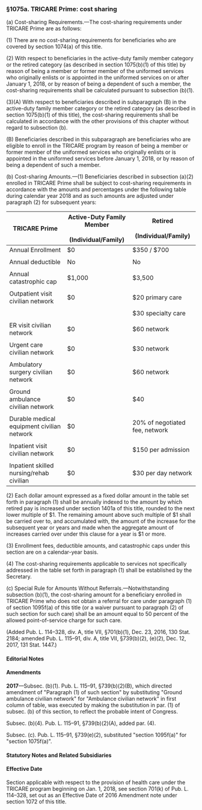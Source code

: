 ### §1075a. TRICARE Prime: cost sharing ###

(a) Cost-sharing Requirements.—The cost-sharing requirements under TRICARE Prime are as follows:

(1) There are no cost-sharing requirements for beneficiaries who are covered by section 1074(a) of this title.

(2) With respect to beneficiaries in the active-duty family member category or the retired category (as described in section 1075(b)(1) of this title) by reason of being a member or former member of the uniformed services who originally enlists or is appointed in the uniformed services on or after January 1, 2018, or by reason of being a dependent of such a member, the cost-sharing requirements shall be calculated pursuant to subsection (b)(1).

(3)(A) With respect to beneficiaries described in subparagraph (B) in the active-duty family member category or the retired category (as described in section 1075(b)(1) of this title), the cost-sharing requirements shall be calculated in accordance with the other provisions of this chapter without regard to subsection (b).

(B) Beneficiaries described in this subparagraph are beneficiaries who are eligible to enroll in the TRICARE program by reason of being a member or former member of the uniformed services who originally enlists or is appointed in the uniformed services before January 1, 2018, or by reason of being a dependent of such a member.

(b) Cost-sharing Amounts.—(1) Beneficiaries described in subsection (a)(2) enrolled in TRICARE Prime shall be subject to cost-sharing requirements in accordance with the amounts and percentages under the following table during calendar year 2018 and as such amounts are adjusted under paragraph (2) for subsequent years:

|            **TRICARE Prime**             | **Active-Duty Family Member<br/><br/> (Individual/Family)**| **Retired<br/><br/> (Individual/Family)**|
|------------------------------------------|------------------------------------------------------------|------------------------------------------|
|            Annual Enrollment             |                             $0                             |               $350 / $700                |
|                                          |                                                            |                                          |
|            Annual deductible             |                             No                             |                    No                    |
|                                          |                                                            |                                          |
|         Annual catastrophic cap          |                           $1,000                           |                  $3,500                  |
|                                          |                                                            |                                          |
|    Outpatient visit civilian network     |                             $0                             |             $20 primary care             |
|                                          |                                                            |                                          |
|                                          |                                                            |            $30 specialty care            |
|                                          |                                                            |                                          |
|        ER visit civilian network         |                             $0                             |               $60 network                |
|                                          |                                                            |                                          |
|       Urgent care civilian network       |                             $0                             |               $30 network                |
|                                          |                                                            |                                          |
|   Ambulatory surgery civilian network    |                             $0                             |               $60 network                |
|                                          |                                                            |                                          |
|    Ground ambulance civilian network     |                             $0                             |                   $40                    |
|                                          |                                                            |                                          |
|Durable medical equipment civilian network|                             $0                             |      20% of negotiated fee, network      |
|                                          |                                                            |                                          |
|     Inpatient visit civilian network     |                             $0                             |            $150 per admission            |
|                                          |                                                            |                                          |
| Inpatient skilled nursing/rehab civilian |                             $0                             |           $30 per day network            |

(2) Each dollar amount expressed as a fixed dollar amount in the table set forth in paragraph (1) shall be annually indexed to the amount by which retired pay is increased under section 1401a of this title, rounded to the next lower multiple of $1. The remaining amount above such multiple of $1 shall be carried over to, and accumulated with, the amount of the increase for the subsequent year or years and made when the aggregate amount of increases carried over under this clause for a year is $1 or more.

(3) Enrollment fees, deductible amounts, and catastrophic caps under this section are on a calendar-year basis.

(4) The cost-sharing requirements applicable to services not specifically addressed in the table set forth in paragraph (1) shall be established by the Secretary.

(c) Special Rule for Amounts Without Referrals.—Notwithstanding subsection (b)(1), the cost-sharing amount for a beneficiary enrolled in TRICARE Prime who does not obtain a referral for care under paragraph (1) of section 1095f(a) of this title (or a waiver pursuant to paragraph (2) of such section for such care) shall be an amount equal to 50 percent of the allowed point-of-service charge for such care.

(Added Pub. L. 114–328, div. A, title VII, §701(b)(1), Dec. 23, 2016, 130 Stat. 2184; amended Pub. L. 115–91, div. A, title VII, §739(b)(2), (e)(2), Dec. 12, 2017, 131 Stat. 1447.)

#### **Editorial Notes** ####

#### Amendments ####

**2017**—Subsec. (b)(1). Pub. L. 115–91, §739(b)(2)(B), which directed amendment of "Paragraph (1) of such section" by substituting "Ground ambulance civilian network" for "Ambulance civilian network" in first column of table, was executed by making the substitution in par. (1) of subsec. (b) of this section, to reflect the probable intent of Congress.

Subsec. (b)(4). Pub. L. 115–91, §739(b)(2)(A), added par. (4).

Subsec. (c). Pub. L. 115–91, §739(e)(2), substituted "section 1095f(a)" for "section 1075f(a)".

#### **Statutory Notes and Related Subsidiaries** ####

#### Effective Date ####

Section applicable with respect to the provision of health care under the TRICARE program beginning on Jan. 1, 2018, see section 701(k) of Pub. L. 114–328, set out as an Effective Date of 2016 Amendment note under section 1072 of this title.